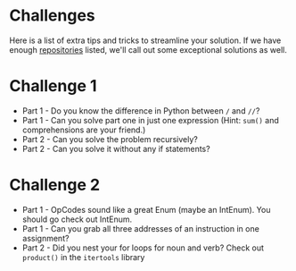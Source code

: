 # Challenges

Here is a list of extra tips and tricks to streamline your solution.  If we have enough [repositories](repositories.md) listed, we'll call out some exceptional solutions as well.

# Challenge 1

* Part 1 - Do you know the difference in Python between `/` and `//`?
* Part 1 - Can you solve part one in just one expression (Hint: `sum()` and comprehensions are your friend.)
* Part 2 - Can you solve the problem recursively?
* Part 2 - Can you solve it without any if statements?

# Challenge 2 

* Part 1 - OpCodes sound like a great Enum (maybe an IntEnum).  You should go check out IntEnum.
* Part 1 - Can you grab all three addresses of an instruction in one assignment?
* Part 2 - Did you nest your for loops for noun and verb?  Check out `product()` in the `itertools` library
